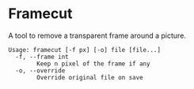 Framecut
========

A tool to remove a transparent frame around a picture.

	Usage: framecut [-f px] [-o] file [file...]
	  -f, --frame int
	        Keep n pixel of the frame if any
	  -o, --override
	        Override original file on save
